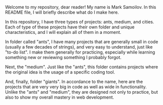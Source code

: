 Welcome to my repository, dear reader! My name is Mark Samoilov. In this README file, I will briefly describe what do I make here.


In this repository, I have three types of projects: ants, medium, and cities. Each of type of these projects have their own folder and unique characteristics, and I will explain all of them in a moment.

In folder called "ants", I have many projects that are generally small in code (usually a few decades of strings), and very easy to understand, just like "to-do list". I make them generally for practicing, especially while learning something new or reviewing something I probably forgot.

Next, the "medium". Just like the "ants", this folder contains projects where the original idea is the usage of a specific coding tool.

And, finally, folder "giants". In accordance to the name, here are the projects that are very very big in code as well as wide in functionality. Unlike the "ants" and "medium", they are designed not only to practice, but also to show my overall mastery in web development.